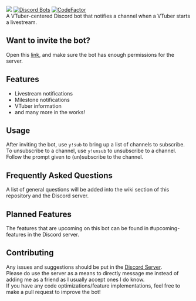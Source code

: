 ![](https://img.ezz.moe/0115/23-29-24.PNG)
[![Discord Bots](https://top.gg/api/widget/status/786108316865658890.svg?noavatar=true)](https://top.gg/bot/786108316865658890)
[![CodeFactor](https://www.codefactor.io/repository/github/programmingpleb/yagoo_bot/badge)](https://www.codefactor.io/repository/github/programmingpleb/yagoo_bot)  
A VTuber-centered Discord bot that notifies a channel when a VTuber starts a livestream.

## Want to invite the bot?
Open this [link](https://yagoo.ezz.moe/), and make sure the bot has enough permissions for the server.

## Features
- Livestream notifications
- Milestone notifications
- VTuber information
- and many more in the works!

## Usage
After inviting the bot, use `y!sub` to bring up a list of channels to subscribe.  
To unsubscribe to a channel, use `y!unsub` to unsubscribe to a channel.  
Follow the prompt given to (un)subscribe to the channel.

## Frequently Asked Questions
A list of general questions will be added into the wiki section of this repository and the Discord server.

## Planned Features
The features that are upcoming on this bot can be found in #upcoming-features in the Discord server.

## Contributing
Any issues and suggestions should be put in the [Discord Server](https://discord.gg/uNgnR5g8ZR).  
Please do use the server as a means to directly message me instead of adding me as a friend as I usually accept ones I do know.  
If you have any code optimizations/feature implementations, feel free to make a pull request to improve the bot!
